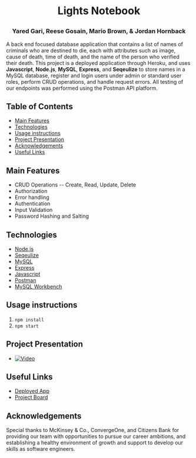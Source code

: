 # <p align="center">Lights Notebook</p>
### <p align="center">**Yared Gari, Reese Gosain, Mario Brown, & Jordan Hornback**</p>

A back end focused database application that contains a list of names of criminals who are destined to die, each with attributes such as image, cause of death, time of death, and the name of the person who verified their death. This project is a deployed application through Heroku, and uses **Javascript**, **Node.js**, **MySQL**, **Express**, and **Seqeulize** to store names in a MySQL database, register and login users under admin or standard user roles, perform CRUD operations, and handle request errors. All testing of our endpoints was performed using the Postman API platform.

## Table of Contents

- [Main Features](#Main-Features)
- [Technologies](#Technologies)
- [Usage instructions](#Usage-instructions)
- [Project Presentation](#Project-Presentation)
- [Acknowledgements](#Acknowledgements)
- [Useful Links](#Useful-Links)

## Main Features

- CRUD Operations
  --  Create, Read, Update, Delete
-   Authorization
-   Error handling
-   Authentication
-   Input Validation
-   Password Hashing and Salting

## Technologies

- [Node.js](https://nodejs.org/en/)
- [Seqeulize](https://sequelize.org/)
- [MySQL](https://www.mysql.com/)
- [Express](https://expressjs.com/)
- [Javascript](https://developer.mozilla.org/en-US/docs/Web/JavaScript)
- [Postman](https://www.postman.com/)
- [MySQL Workbench](https://www.mysql.com/products/workbench/)

 ## Usage instructions

 1. `npm install`
 2. `npm start`

## Project Presentation
- [![Video](https://img.youtube.com/vi/KYWUd_Az7I4/maxresdefault.jpg)](https://www.youtube.com/watch?v=KYWUd_Az7I4)

## Useful Links
- [Deployed App](https://lights-notebook.herokuapp.com/)
- [Project Board](https://github.com/orgs/death-notebook/projects/1)

## Acknowledgements
Special thanks to McKinsey & Co., ConvergeOne, and Citizens Bank for providing our team with opportunities to pursue our career ambitions, and establishing a healthy environment of growth and support to develop our skills as software engineers.
